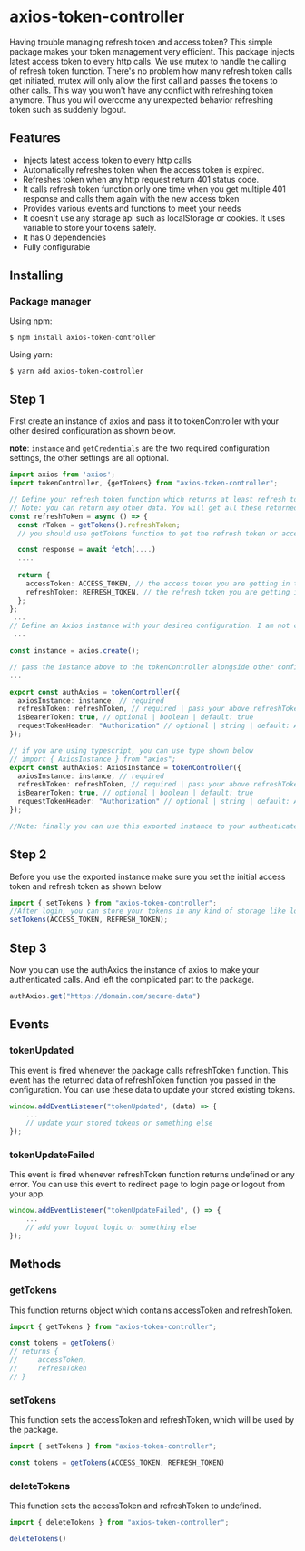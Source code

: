 # axios-token-controller

Having trouble managing refresh token and access token? This simple package makes your token management very efficient. This package injects latest access token to every http calls. We use mutex to handle the calling of refresh token function. There's no problem how many refresh token calls get initiated, mutex will only allow the first call and passes the tokens to other calls. This way you won't have any conflict with refreshing token anymore. Thus you will overcome any unexpected behavior refreshing token such as suddenly logout.

## Features

- Injects latest access token to every http calls
- Automatically refreshes token when the access token is expired.
- Refreshes token when any http request return 401 status code.
- It calls refresh token function only one time when you get multiple 401 response and calls them again with the new access token
- Provides various events and functions to meet your needs
- It doesn't use any storage api such as localStorage or cookies. It uses variable to store your tokens safely.
- It has 0 dependencies
- Fully configurable

## Installing

### Package manager

Using npm:

`$ npm install axios-token-controller`

Using yarn:

`$ yarn add axios-token-controller`

## Step 1

First create an instance of axios and pass it to tokenController with your other desired configuration as shown below.

**note**: `instance` and `getCredentials` are the two required configuration settings, the other settings are all optional.

```ts
import axios from 'axios';
import tokenController, {getTokens} from "axios-token-controller";

// Define your refresh token function which returns at least refresh token and access token as shown below
// Note: you can return any other data. You will get all these returned data by listening tokenUpdated event
const refreshToken = async () => {
  const rToken = getTokens().refreshToken;
  // you should use getTokens function to get the refresh token or access token. And use your desired token to make the refresh token http request.

  const response = await fetch(....)
  ....
  
  return {
    accessToken: ACCESS_TOKEN, // the access token you are getting in the response data
    refreshToken: REFRESH_TOKEN, // the refresh token you are getting in the response data
  };
};
 ...
// Define an Axios instance with your desired configuration. I am not configuring anything with the instance to make it simple
 ...

const instance = axios.create();

// pass the instance above to the tokenController alongside other configurations
...

export const authAxios = tokenController({
  axiosInstance: instance, // required
  refreshToken: refreshToken, // required | pass your above refreshToken function you just defined
  isBearerToken: true, // optional | boolean | default: true
  requestTokenHeader: "Authorization" // optional | string | default: Authorization
});

// if you are using typescript, you can use type shown below
// import { AxiosInstance } from "axios";
export const authAxios: AxiosInstance = tokenController({
  axiosInstance: instance, // required
  refreshToken: refreshToken, // required | pass your above refreshToken function you just defined
  isBearerToken: true, // optional | boolean | default: true
  requestTokenHeader: "Authorization" // optional | string | default: Authorization
});

//Note: finally you can use this exported instance to your authenticated http requests. but before that follow step 2
```
## Step 2

Before you use the exported instance make sure you set the initial access token and refresh token as shown below

```ts
import { setTokens } from "axios-token-controller";
//After login, you can store your tokens in any kind of storage like localStorage/cookies. it's up to you. Always set the tokens whenever page gets refresh. You have to do it because we don't persist tokens, only use variable for token in process.
setTokens(ACCESS_TOKEN, REFRESH_TOKEN);
```
## Step 3

Now you can use the authAxios the instance of axios to make your authenticated calls. And left the complicated part to the package.

```ts
authAxios.get("https://domain.com/secure-data")
```

## Events

### tokenUpdated

This event is fired whenever the package calls refreshToken function. This event has the returned data of refreshToken function you passed in the configuration. You can use these data to update your stored existing tokens.

```ts
window.addEventListener("tokenUpdated", (data) => {
    ...
    // update your stored tokens or something else
});
```

### tokenUpdateFailed

This event is fired whenever refreshToken function returns undefined or any error. You can use this event to redirect page to login page or logout from your app.

```ts
window.addEventListener("tokenUpdateFailed", () => {
    ...
    // add your logout logic or something else
});
```

## Methods

### getTokens

This function returns object which contains accessToken and refreshToken.

```ts
import { getTokens } from "axios-token-controller";

const tokens = getTokens()
// returns {
//     accessToken,
//     refreshToken
// }
```
### setTokens

This function sets the accessToken and refreshToken, which will be used by the package.

```ts
import { setTokens } from "axios-token-controller";

const tokens = getTokens(ACCESS_TOKEN, REFRESH_TOKEN)
```
### deleteTokens

This function sets the accessToken and refreshToken to undefined.

```ts
import { deleteTokens } from "axios-token-controller";

deleteTokens()
```